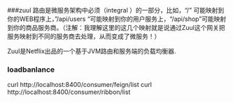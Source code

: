 ###zuul
路由是微服务架构中必须（integral ）的一部分，比如，“/” 可能映射到你的WEB程序上，”/api/users “可能映射到你的用户服务上，“/api/shop”可能映射到你的商品服务商。（注解：我理解这里的这几个映射就是说通过Zuul这个网关把服务映射到不同的服务商去处理，从而变成了微服务！）

Zuul是Netflix出品的一个基于JVM路由和服务端的负载均衡器.
### loadbanlance 
curl http://localhost:8400/consumer/feign/list
curl http://localhost:8400/consumer/ribbon/list